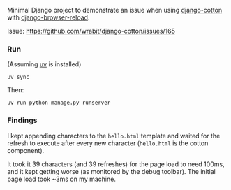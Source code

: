 
Minimal Django project to demonstrate an issue when using [django-cotton](https://github.com/wrabit/django-cotton)
with [django-browser-reload](https://github.com/adamchainz/django-browser-reload/).

Issue: https://github.com/wrabit/django-cotton/issues/165

### Run

(Assuming [uv](https://github.com/astral-sh/uv) is installed)

`uv sync`

Then:

`uv run python manage.py runserver`

### Findings

I kept appending characters to the `hello.html` template and waited for the refresh to
execute after every new character (`hello.html` is the cotton component).

It took it 39 characters (and 39 refreshes) for the page load to need 100ms, and it kept getting worse (as monitored by the debug toolbar).
The initial page load took ~3ms on my machine.
